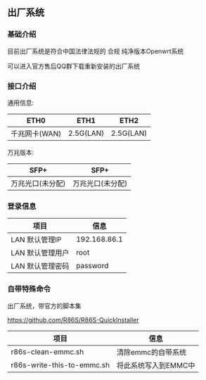 ## 出厂系统

### 基础介绍

目前出厂系统是符合中国法律法规的 合规 纯净版本Openwrt系统

可以进入官方售后QQ群下载重新安装的出厂系统

### 接口介绍
通用信息:

|ETH0|ETH1|ETH2|
|  ----  | ----  | ----  |
|千兆网卡(WAN)|2.5G(LAN)|2.5G(LAN)|

万兆版本:

|SFP+|SFP+|
|  ----  | ----  |
|万兆光口(未分配)|万兆光口(未分配)|

### 登录信息
|项目|信息|
|  ----  | ----  |
|LAN 默认管理IP|192.168.86.1|
|LAN 默认管理用户|root|
|LAN 默认管理密码|password|
### 自带特殊命令
出厂系统，带官方的脚本集

https://github.com/R86S/R86S-QuickInstaller

|项目|信息|
|  ----  | ----  |
|r86s-clean-emmc.sh|清除emmc的自带系统|
|r86s-write-this-to-emmc.sh|将此系统写入到EMMC中|